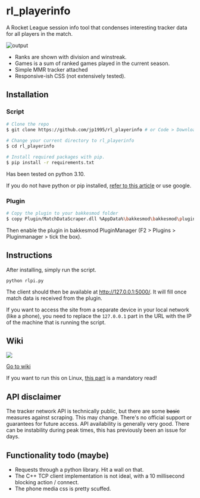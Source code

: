 # rl_playerinfo

A Rocket League session info tool that condenses interesting tracker data for all players in the match.

![output](https://cdn.discordapp.com/attachments/533998516876607511/1091743564150603847/new3.png)

* Ranks are shown with division and winstreak.
* Games is a sum of ranked games played in the current season.
* Simple MMR tracker attached
* Responsive-ish CSS (not extensively tested).

## Installation

### Script

```bash
# Clone the repo
$ git clone https://github.com/jp1995/rl_playerinfo # or Code > Download ZIP
    
# Change your current directory to rl_playerinfo
$ cd rl_playerinfo

# Install required packages with pip.
$ pip install -r requirements.txt
```

Has been tested on python 3.10.

If you do not have python or pip installed, [refer to this article](https://www.dataquest.io/blog/install-pip-windows/) or use google.

### Plugin
```bash
# Copy the plugin to your bakkesmod folder
$ copy Plugin/MatchDataScraper.dll %AppData%\bakkesmod\bakkesmod\plugins
```

Then enable the plugin in bakkesmod PluginManager (F2 > Plugins > Pluginmanager > tick the box).

## Instructions
After installing, simply run the script.

`python rlpi.py`

The client should then be available at http://127.0.0.1:5000/. It will fill once match data is received from the plugin. 

If you want to access the site from a separate device in your local network (like a phone), you need to replace the `127.0.0.1` part in the URL with the IP of the machine that is running the script.

## Wiki

![](https://cdn3.emoji.gg/emojis/2537-pepe-spell-book.gif)

[Go to wiki](https://github.com/jp1995/rl_playerinfo/wiki)

If you want to run this on Linux, [this part](https://github.com/jp1995/rl_playerinfo/wiki/Linux-info) is a mandatory read!


## API disclaimer

The tracker network API is technically public, but there are some ~~basic~~ measures against scraping.
This may change. There's no official support or guarantees for future access.
API availability is generally very good. There can be instability during peak times, this has previously been an issue for days.

## Functionality todo (maybe)

* Requests through a python library. Hit a wall on that.
* The C++ TCP client implementation is not ideal, with a 10 millisecond blocking action / connect.
* The phone media css is pretty scuffed.